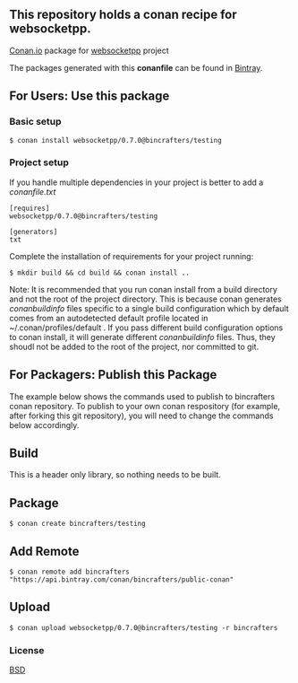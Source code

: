 ## This repository holds a conan recipe for websocketpp.

[Conan.io](https://conan.io) package for [websocketpp](https://github.com/zaphoyd/websocketpp) project

The packages generated with this **conanfile** can be found in [Bintray](https://bintray.com/bincrafters/public-conan/websocketpp%3Abincrafters).

## For Users: Use this package

### Basic setup

    $ conan install websocketpp/0.7.0@bincrafters/testing

### Project setup

If you handle multiple dependencies in your project is better to add a *conanfile.txt*

    [requires]
    websocketpp/0.7.0@bincrafters/testing

    [generators]
    txt

Complete the installation of requirements for your project running:</small></span>

    $ mkdir build && cd build && conan install ..
	
Note: It is recommended that you run conan install from a build directory and not the root of the project directory.  This is because conan generates *conanbuildinfo* files specific to a single build configuration which by default comes from an autodetected default profile located in ~/.conan/profiles/default .  If you pass different build configuration options to conan install, it will generate different *conanbuildinfo* files.  Thus, they shoudl not be added to the root of the project, nor committed to git. 

## For Packagers: Publish this Package

The example below shows the commands used to publish to bincrafters conan repository. To publish to your own conan respository (for example, after forking this git repository), you will need to change the commands below accordingly. 

## Build  

This is a header only library, so nothing needs to be built.

## Package 

    $ conan create bincrafters/testing
	
## Add Remote

	$ conan remote add bincrafters "https://api.bintray.com/conan/bincrafters/public-conan"

## Upload

    $ conan upload websocketpp/0.7.0@bincrafters/testing -r bincrafters

### License
[BSD](https://github.com/zaphoyd/websocketpp/blob/master/COPYING)
